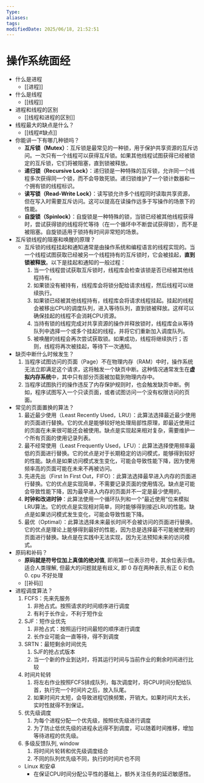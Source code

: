 ```yaml
---
Type:
aliases: 
tags: 
modifiedDate: 2025/06/18, 21:52:51
---
```


# 操作系统面经

- 什么是进程
    - [[进程]]
- 什么是线程
    - [[线程]]
- 进程和线程的区别
    - [[线程和进程的区别]]
- 线程最大的缺点是什么？
    - [[线程#缺点]]
- 你能讲一下有哪几种锁吗？
    - **互斥锁（Mutex）**：互斥锁是最常见的一种锁，用于保护共享资源的互斥访问。一次只有一个线程可以获得互斥锁。如果其他线程试图获得已经被锁定的互斥锁，它们将被阻塞，直到锁被释放。
    - **递归锁（Recursive Lock）**：递归锁是一种特殊的互斥锁，允许同一个线程多次获得同一个锁，而不会导致死锁。递归锁维护了一个锁计数器和一个拥有锁的线程标识。
    - **读写锁（Read-Write Lock）**：读写锁允许多个线程同时读取共享资源，但在写入时需要互斥访问。这可以提高在读操作远多于写操作的场景下的性能。
    - **自旋锁（Spinlock）**：自旋锁是一种特殊的锁，当锁已经被其他线程获得时，尝试获得锁的线程将忙等待（在一个循环中不断尝试获得锁），而不是被阻塞。自旋锁适用于锁持有时间非常短的场景。
- 互斥锁线程的阻塞和唤醒的原理？
    - 互斥锁的线程挂起和通知通常是由操作系统和编程语言的线程实现的。当一个线程试图获取已经被另一个线程持有的互斥锁时，它会被挂起，**直到锁被释放**。以下是挂起和通知的一般过程：
        1. 当一个线程尝试获取互斥锁时，线程库会检查该锁是否已经被其他线程持有。
        2. 如果锁没有被持有，线程库会将锁分配给请求线程，然后线程可以继续执行。
        3. 如果锁已经被其他线程持有，线程库会将请求线程挂起。挂起的线程会被移出CPU的调度队列，进入等待队列，直到锁被释放。这样可以确保挂起的线程不会消耗CPU资源。
        4. 当持有锁的线程完成对共享资源的操作并释放锁时，线程库会从等待队列中选择一个或多个挂起的线程，并将它们重新加入调度队列。
        5. 被唤醒的线程会再次尝试获取锁。如果成功，线程将继续执行；否则，线程将再次被挂起，等待下一次通知。
- 缺页中断什么时候发生？
    1. 当程序试图访问的页面（Page）不在物理内存（RAM）中时，操作系统无法立即满足这个请求，这将触发一个缺页中断。这种情况通常发生在**虚拟内存系统**中，其中只有部分页面被加载到物理内存中。
    2. 当程序试图执行的操作违反了内存保护规则时，也会触发缺页中断。例如，程序试图写入一个只读页面，或者试图访问一个没有权限访问的页面。
- 常见的页面置换的算法？
    1. 最近最少使用（Least Recently Used，LRU）：此算法选择最近最少使用的页面进行替换。它的优点是能够较好地处理局部性原理，即最近使用过的页面在未来很可能还会被使用。缺点是实现起来相对复杂，需要维护一个所有页面的使用记录列表。
    2. 最不经常使用（Least Frequently Used，LFU）：此算法选择使用频率最低的页面进行替换。它的优点是对于长期稳定的访问模式，能够得到较好的性能。缺点是如果访问模式发生变化，可能会导致性能下降，因为使用频率高的页面可能在未来不再被访问。
    3. 先进先出（First In First Out，FIFO）：此算法选择最早进入内存的页面进行替换。它的优点是实现简单，不需要记录页面的使用情况。缺点是可能会导致性能下降，因为最早进入内存的页面并不一定是最少使用的。
    4. **时钟和改进时钟**：此算法使用一个循环队列和一个“最近使用”位来模拟LRU算法。它的优点是实现相对简单，同时能够得到接近LRU的性能。缺点是如果访问模式发生变化，可能会导致性能下降。
    5. 最优（Optimal）：此算法选择未来最长时间不会被访问的页面进行替换。它的优点是理论上能够得到最好的性能，因为总是选择最不可能被使用的页面进行替换。缺点是在实践中无法实现，因为无法预知未来的访问模式。
- 原码和补码？
    - **原码就是符号位加上真值的绝对值**, 即用第一位表示符号，其余位表示值。适合人类理解, 但最大的问题就是有歧义, 即 0 存在两种表示,有正 0 和负 0. cpu 不好处理
    - [[补码]]
- 进程调度算法？
    1. FCFS：先来先服务
        1. 非抢占式。按照请求的时间顺序进行调度
        2. 有利于长作业，不利于短作业
    2. SJF：短作业优先
        1. 非抢占式：按照运行时间最短的顺序进行调度
        2. 长作业可能会一直等待，得不到调度
    3. SRTN：最短剩余时间优先
        1. SJF的抢占式版本
        2. 当一个新的作业到达时，将其运行时间与当前作业的剩余时间进行比较
    4. 时间片轮转
        1. 将左右作业按照FCFS排成队列，每次调度时，将CPU时间分配给队首，执行完一个时间片之后，放入队尾。
        2. 如果时间片太短，会导致进程切换频繁，开销大。如果时间片太长，实时性就得不到保证。
    5. 优先级调度
        1. 为每个进程分配一个优先级，按照优先级进行调度
        2. 为了防止低优先级的进程永远得不到调度，可以随着时间推移，增加等待进程的优先级。
    6. 多级反馈队列, window
        1. 将时间片轮转和优先级调度结合
        2. 不同的队列优先级不同，执行的时间片也不同
    - Linux 和安卓
        - 在保证CPU时间分配公平性的基础上，额外关注任务的延迟敏感性。
